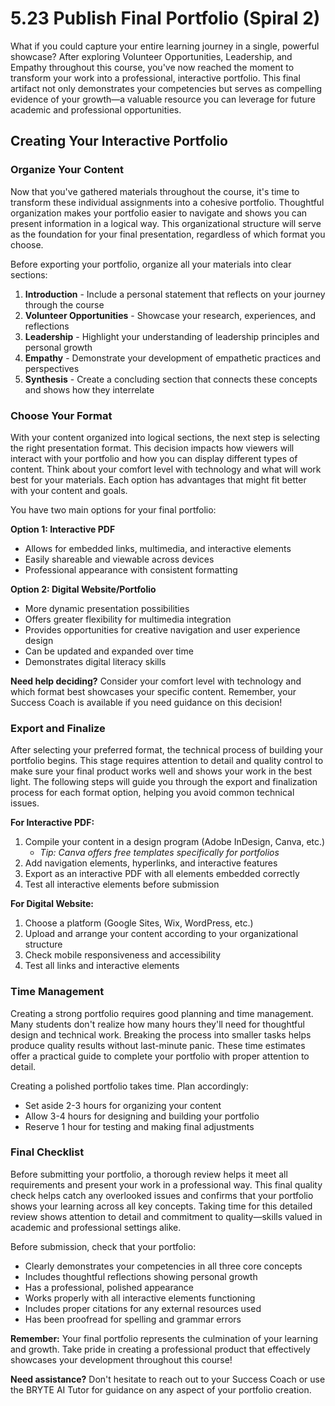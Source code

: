 # 5.23 Publish Final Portfolio (Spiral 2)

What if you could capture your entire learning journey in a single, powerful showcase? After exploring Volunteer Opportunities, Leadership, and Empathy throughout this course, you've now reached the moment to transform your work into a professional, interactive portfolio. This final artifact not only demonstrates your competencies but serves as compelling evidence of your growth—a valuable resource you can leverage for future academic and professional opportunities.

## Creating Your Interactive Portfolio

### Organize Your Content

Now that you've gathered materials throughout the course, it's time to transform these individual assignments into a cohesive portfolio. Thoughtful organization makes your portfolio easier to navigate and shows you can present information in a logical way. This organizational structure will serve as the foundation for your final presentation, regardless of which format you choose.

Before exporting your portfolio, organize all your materials into clear sections:

1. **Introduction** - Include a personal statement that reflects on your journey through the course
2. **Volunteer Opportunities** - Showcase your research, experiences, and reflections
3. **Leadership** - Highlight your understanding of leadership principles and personal growth
4. **Empathy** - Demonstrate your development of empathetic practices and perspectives
5. **Synthesis** - Create a concluding section that connects these concepts and shows how they interrelate

### Choose Your Format

With your content organized into logical sections, the next step is selecting the right presentation format. This decision impacts how viewers will interact with your portfolio and how you can display different types of content. Think about your comfort level with technology and what will work best for your materials. Each option has advantages that might fit better with your content and goals.

You have two main options for your final portfolio:

**Option 1: Interactive PDF**
- Allows for embedded links, multimedia, and interactive elements
- Easily shareable and viewable across devices
- Professional appearance with consistent formatting

**Option 2: Digital Website/Portfolio**
- More dynamic presentation possibilities
- Offers greater flexibility for multimedia integration
- Provides opportunities for creative navigation and user experience design
- Can be updated and expanded over time
- Demonstrates digital literacy skills

**Need help deciding?** Consider your comfort level with technology and which format best showcases your specific content. Remember, your Success Coach is available if you need guidance on this decision!

### Export and Finalize

After selecting your preferred format, the technical process of building your portfolio begins. This stage requires attention to detail and quality control to make sure your final product works well and shows your work in the best light. The following steps will guide you through the export and finalization process for each format option, helping you avoid common technical issues.

**For Interactive PDF:**
1. Compile your content in a design program (Adobe InDesign, Canva, etc.)
   - *Tip: Canva offers free templates specifically for portfolios*
2. Add navigation elements, hyperlinks, and interactive features
3. Export as an interactive PDF with all elements embedded correctly
4. Test all interactive elements before submission

**For Digital Website:**
1. Choose a platform (Google Sites, Wix, WordPress, etc.)
2. Upload and arrange your content according to your organizational structure
3. Check mobile responsiveness and accessibility
4. Test all links and interactive elements

### Time Management

Creating a strong portfolio requires good planning and time management. Many students don't realize how many hours they'll need for thoughtful design and technical work. Breaking the process into smaller tasks helps produce quality results without last-minute panic. These time estimates offer a practical guide to complete your portfolio with proper attention to detail.

Creating a polished portfolio takes time. Plan accordingly:

- Set aside 2-3 hours for organizing your content
- Allow 3-4 hours for designing and building your portfolio
- Reserve 1 hour for testing and making final adjustments

### Final Checklist

Before submitting your portfolio, a thorough review helps it meet all requirements and present your work in a professional way. This final quality check helps catch any overlooked issues and confirms that your portfolio shows your learning across all key concepts. Taking time for this detailed review shows attention to detail and commitment to quality—skills valued in academic and professional settings alike.

Before submission, check that your portfolio:

- Clearly demonstrates your competencies in all three core concepts
- Includes thoughtful reflections showing personal growth
- Has a professional, polished appearance
- Works properly with all interactive elements functioning
- Includes proper citations for any external resources used
- Has been proofread for spelling and grammar errors

**Remember:** Your final portfolio represents the culmination of your learning and growth. Take pride in creating a professional product that effectively showcases your development throughout this course!

**Need assistance?** Don't hesitate to reach out to your Success Coach or use the BRYTE AI Tutor for guidance on any aspect of your portfolio creation.
